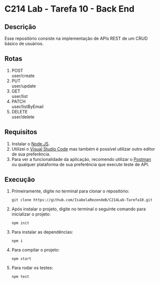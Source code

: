 # C214 Lab - Tarefa 10 - Back End

## Descrição

Esse repositório consiste na implementação de APIs REST de um CRUD básico de usuários.

## Rotas

1. POST \
    user/create
2. PUT\
    user/update
3. GET\
    user/list
4. PATCH\
    user/listByEmail
4. DELETE\
    user/delete

## Requisitos
1. Instalar o [Node.JS](https://nodejs.org/en/download/).
2. Utilizei o [Visual Studio Code](https://code.visualstudio.com/) mas também é possível utilizar outro editor de sua preferência.
3. Para ver a funcionalidade da aplicação, recomendo utilizar o [Postman](https://www.postman.com/downloads/) ou qualquer plataforma de sua preferência que execute teste de API.

## Execução
1. Primeiramente, digite no terminal para clonar o repositório:
    ```
    git clone https://github.com/IsabelaRezendeB/C214Lab-Tarefa10.git
    ```

2. Após instalar o projeto, digite no terminal o seguinte comando para inicializar o projeto:
    ```
    npm init
    ```
3. Para instalar as dependências:
    ```
    npm i
    ```
4. Para compilar o projeto:
    ```
    npm start
    ```
5. Para rodar os testes:
    ```
    npm test
    ```
